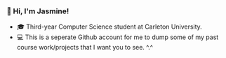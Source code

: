 ### 🍒 Hi, I'm Jasmine!
- 🎓 Third-year Computer Science student at Carleton University.
- 💻 This is a seperate Github account for me to dump some of my past course work/projects that I want you to see. ^.^
